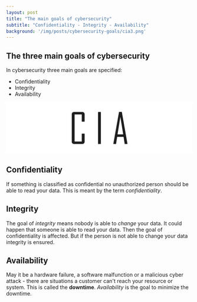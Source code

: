 ```yaml
---
layout: post
title: "The main goals of cybersecurity"
subtitle: "Confidentiality - Integrity - Availability"
background: '/img/posts/cybersecurity-goals/cia3.png'
---
```


## The three main goals of cybersecurity
In cybersecurity three main goals are specified:
- Confidentiality  
- Integrity  
- Availability

![picture-cia](/img/posts/cybersecurity-goals/cia.png)

## Confidentiality
If something is classified as confidential no unauthorized person should be able to read your data. This is meant by the term *confidentiality*.

## Integrity
The goal of *integrity* means nobody is able to *change* your data. It could happen that someone is able to read your data. Then the goal of confidentiality is affected. But if the person is not able to change your data integrity is ensured.

## Availability
May it be a hardware failure, a software malfunction or a malicious cyber attack - there are situations a customer can't reach your resource or system. This is called the **downtime**. *Availability* is the goal to minimize the downtime.